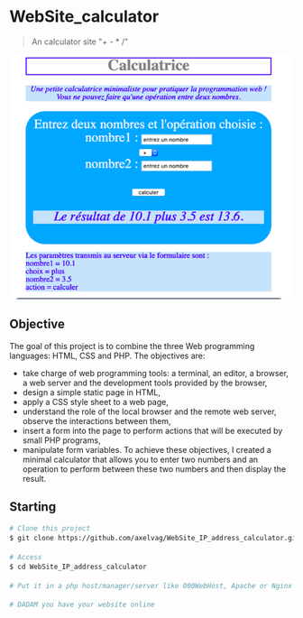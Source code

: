 # WebSite_calculator

> An calculator site "+ - * /"

![image](calculator.png)

## Objective

The goal of this project is to combine the three Web programming languages: HTML, CSS and PHP. The objectives are:
- take charge of web programming tools: a terminal, an editor, a browser, a web server and the development tools provided by the browser,
- design a simple static page in HTML,
- apply a CSS style sheet to a web page,
- understand the role of the local browser and the remote web server, observe the interactions between them,
- insert a form into the page to perform actions that will be executed by small PHP programs,
- manipulate form variables.
To achieve these objectives, I created a minimal calculator that allows you to enter two numbers and an operation to perform between these two numbers and then display the result.

## Starting

```bash
# Clone this project
$ git clone https://github.com/axelvag/WebSite_IP_address_calculator.git WebSite_IP_address_calculator

# Access
$ cd WebSite_IP_address_calculator

# Put it in a php host/manager/server like 000WebHost, Apache or Nginx

# DADAM you have your website online
```
